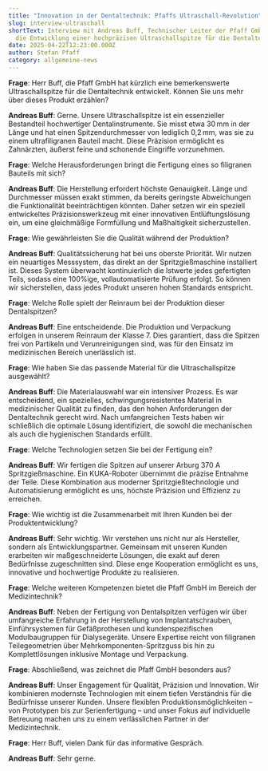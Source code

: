```yaml
---
title: "Innovation in der Dentaltechnik: Pfaffs Ultraschall-Revolution"
slug: interview-ultraschall
shortText: Interview mit Andreas Buff, Technischer Leiter der Pfaff GmbH, über
  die Entwicklung einer hochpräzisen Ultraschallspitze für die Dentaltechnik
date: 2025-04-22T12:23:00.000Z
author: Stefan Pfaff
category: allgemeine-news
---
```

**Frage**: Herr Buff, die Pfaff GmbH hat kürzlich eine bemerkenswerte Ultraschallspitze für die Dentaltechnik entwickelt. Können Sie uns mehr über dieses Produkt erzählen?

**Andreas Buff**: Gerne. Unsere Ultraschallspitze ist ein essenzieller Bestandteil hochwertiger Dentalinstrumente. Sie misst etwa 30 mm in der Länge und hat einen Spitzendurchmesser von lediglich 0,2 mm, was sie zu einem ultrafiligranen Bauteil macht. Diese Präzision ermöglicht es Zahnärzten, äußerst feine und schonende Eingriffe vorzunehmen.

**Frage**: Welche Herausforderungen bringt die Fertigung eines so filigranen Bauteils mit sich?

**Andreas Buff**: Die Herstellung erfordert höchste Genauigkeit. Länge und Durchmesser müssen exakt stimmen, da bereits geringste Abweichungen die Funktionalität beeinträchtigen könnten. Daher setzen wir ein speziell entwickeltes Präzisionswerkzeug mit einer innovativen Entlüftungslösung ein, um eine gleichmäßige Formfüllung und Maßhaltigkeit sicherzustellen.

**Frage**: Wie gewährleisten Sie die Qualität während der Produktion?

**Andreas Buff**: Qualitätssicherung hat bei uns oberste Priorität. Wir nutzen ein neuartiges Messsystem, das direkt an der Spritzgießmaschine installiert ist. Dieses System überwacht kontinuierlich die Istwerte jedes gefertigten Teils, sodass eine 100%ige, vollautomatisierte Prüfung erfolgt. So können wir sicherstellen, dass jedes Produkt unseren hohen Standards entspricht.

**Frage**: Welche Rolle spielt der Reinraum bei der Produktion dieser Dentalspitzen?

**Andreas Buff**: Eine entscheidende. Die Produktion und Verpackung erfolgen in unserem Reinraum der Klasse 7. Dies garantiert, dass die Spitzen frei von Partikeln und Verunreinigungen sind, was für den Einsatz im medizinischen Bereich unerlässlich ist.

**Frage**: Wie haben Sie das passende Material für die Ultraschallspitze ausgewählt?

**Andreas Buff**: Die Materialauswahl war ein intensiver Prozess. Es war entscheidend, ein spezielles, schwingungsresistentes Material in medizinischer Qualität zu finden, das den hohen Anforderungen der Dentaltechnik gerecht wird. Nach umfangreichen Tests haben wir schließlich die optimale Lösung identifiziert, die sowohl die mechanischen als auch die hygienischen Standards erfüllt.

**Frage**: Welche Technologien setzen Sie bei der Fertigung ein?

**Andreas Buff**: Wir fertigen die Spitzen auf unserer Arburg 370 A Spritzgießmaschine. Ein KUKA-Roboter übernimmt die präzise Entnahme der Teile. Diese Kombination aus moderner Spritzgießtechnologie und Automatisierung ermöglicht es uns, höchste Präzision und Effizienz zu erreichen.

**Frage**: Wie wichtig ist die Zusammenarbeit mit Ihren Kunden bei der Produktentwicklung?

**Andreas Buff**: Sehr wichtig. Wir verstehen uns nicht nur als Hersteller, sondern als Entwicklungspartner. Gemeinsam mit unseren Kunden erarbeiten wir maßgeschneiderte Lösungen, die exakt auf deren Bedürfnisse zugeschnitten sind. Diese enge Kooperation ermöglicht es uns, innovative und hochwertige Produkte zu realisieren.

**Frage**: Welche weiteren Kompetenzen bietet die Pfaff GmbH im Bereich der Medizintechnik?

**Andreas Buff**: Neben der Fertigung von Dentalspitzen verfügen wir über umfangreiche Erfahrung in der Herstellung von Implantatschrauben, Einführsystemen für Gefäßprothesen und kundenspezifischen Modulbaugruppen für Dialysegeräte. Unsere Expertise reicht von filigranen Teilegeometrien über Mehrkomponenten-Spritzguss bis hin zu Komplettlösungen inklusive Montage und Verpackung.

**Frage**: Abschließend, was zeichnet die Pfaff GmbH besonders aus?

**Andreas Buff**: Unser Engagement für Qualität, Präzision und Innovation. Wir kombinieren modernste Technologien mit einem tiefen Verständnis für die Bedürfnisse unserer Kunden. Unsere flexiblen Produktionsmöglichkeiten – von Prototypen bis zur Serienfertigung – und unser Fokus auf individuelle Betreuung machen uns zu einem verlässlichen Partner in der Medizintechnik.

**Frage**: Herr Buff, vielen Dank für das informative Gespräch.

**Andreas Buff**: Sehr gerne.
